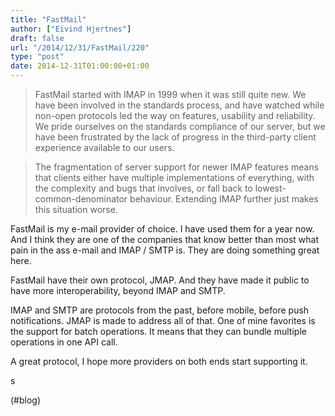 ```yaml
---
title: "FastMail"
author: ["Eivind Hjertnes"]
draft: false
url: "/2014/12/31/FastMail/220"
type: "post"
date: 2014-12-31T01:00:00+01:00
---
```


> FastMail started with IMAP in 1999 when it was still quite new. We
> have been involved in the standards process, and have watched while
> non-open protocols led the way on features, usability and reliability.
> We pride ourselves on the standards compliance of our server, but we
> have been frustrated by the lack of progress in the third-party client
> experience available to our users.

<!--quoteend-->

> The fragmentation of server support for newer IMAP features means that
> clients either have multiple implementations of everything, with the
> complexity and bugs that involves, or fall back to
> lowest-common-denominator behaviour. Extending IMAP further just makes
> this situation worse.

FastMail is my e-mail provider of choice. I have used them for a year
now. And I think they are one of the companies that know better than
most what pain in the ass e-mail and IMAP / SMTP is. They are doing
something great here.

FastMail have their own protocol, JMAP. And they have made it public to
have more interoperability, beyond IMAP and SMTP.

IMAP and SMTP are protocols from the past, before mobile, before push
notifications. JMAP is made to address all of that. One of mine
favorites is the support for batch operations. It means that they can
bundle multiple operations in one API call.

A great protocol, I hope more providers on both ends start supporting
it.

s

(#blog)
